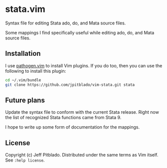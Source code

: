# stata.vim

Syntax file for editing Stata ado, do, and Mata source files.

Some mappings I find specifically useful while editing ado, do, and Mata
source files.

## Installation

I use [pathogen.vim](https://github.com/tpope/vim-pathogen)
to install Vim plugins.
If you do too, then you can use the following to install this plugin:

```sh
cd ~/.vim/bundle
git clone https://github.com/jpitblado/vim-stata.git stata
```

## Future plans

Update the syntax file to conform with the current Stata release.
Right now the list of recognized Stata functions came from Stata 9.

I hope to write up some form of documentation for the mappings.

## License

Copyright (c) Jeff Pitblado.
Distributed under the same terms as Vim itself.  See `:help license`.

